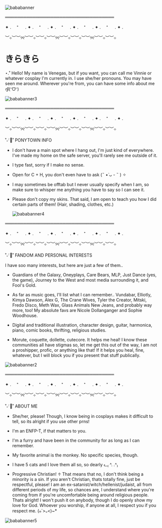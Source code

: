 
![bababanner](https://i.pinimg.com/1200x/5f/06/59/5f065984e4b8c2e1a05f4cdfc535b789.jpg)


════════════════════════════════════

✦ . 　⁺ 　 . ✦ . 　⁺ 　 . ✦ . 　⁺ 　 . ✦ . 　⁺ 　 . ✦ . 　⁺ 　 . ✦ . 　

︶⊹︶︶୨୧︶︶⊹︶︶⊹︶︶୨୧︶︶⊹︶︶⊹︶︶୨୧︶︶⊹︶︶⊹

# きらきら
⋆.˚ Hello! My name is Venegas, but if you want, you can call me Vinnie or whatever cosplay I'm currently in. I use she/her pronouns. You may have seen me around. Wherever you're from, you can have some info about me ദ്ദി(ᵔᗜᵔ)

![bababanner3](https://i.pinimg.com/736x/70/35/ba/7035ba320ceffdd985b1f43baad3b5c9.jpg)

════════════════════════════════════

✦ . 　⁺ 　 . ✦ . 　⁺ 　 . ✦ . 　⁺ 　 . ✦ . 　⁺ 　 . ✦ . 　⁺ 　 . ✦ . 　

︶⊹︶︶୨୧︶︶⊹︶︶⊹︶︶୨୧︶︶⊹︶︶⊹︶︶୨୧︶︶⊹︶︶⊹


˚˖𓍢🦢˚  PONYTOWN INFO

* I don't have a main spot where I hang out, I'm just kind of everywhere. I've made my home on the safe server, you'll rarely see me outside of it.

* I type fast, sorry if I make no sense.

* Open for C + H, you don't even have to ask (˵ •̀ ᴗ - ˵ ) ✧

* I may sometimes be offtab but I never usually specify when I am, so make sure to whisper me anything you have to say so I can see it.
  
* Please don't copy my skins. That said, I am open to teach you how I did certain parts of them! (Hair, shading, clothes, etc.)
  
  ![bababanner4](https://i.pinimg.com/736x/70/35/ba/7035ba320ceffdd985b1f43baad3b5c9.jpg)

════════════════════════════════════

✦ . 　⁺ 　 . ✦ . 　⁺ 　 . ✦ . 　⁺ 　 . ✦ . 　⁺ 　 . ✦ . 　⁺ 　 . ✦ . 　

︶⊹︶︶୨୧︶︶⊹︶︶⊹︶︶୨୧︶︶⊹︶︶⊹︶︶୨୧︶︶⊹︶︶⊹

  
˚˖𓍢🦢˚   FANDOM AND PERSONAL INTERESTS

I have soo many interests, but here are just a few of them..

* Guardians of the Galaxy, Oneyplays, Care Bears, MLP, Just Dance (yes, the game), Journey to the West and most media surrounding it, and Fool's Gold.

* As far as music goes, I'll list what I can remember.. Vundabar, Elliotly, Kimya Dawson, Alex G, The Crane Wives, Tyler the Creator, Mitski, Fredo Disco, Meth Wax, Glass Animals New Jeans, and probably way more, too! My absolute favs are Nicole Dollanganger and Sophie Woodhouse.

* Digital and traditional illustration, character design, guitar, harmonica, piano, comic books, thrifting, religious studies.

* Morute, coquette, dollette, cutecore. It helps me heal! I know these communities all have stigmas so, let me get this out of the way, I am not a proshipper, profic, or anything like that! If it helps you heal, fine, whatever, but I will block you if you present that stuff publically. 
  
![bababanner2](https://i.pinimg.com/736x/70/35/ba/7035ba320ceffdd985b1f43baad3b5c9.jpg)

════════════════════════════════════

✦ . 　⁺ 　 . ✦ . 　⁺ 　 . ✦ . 　⁺ 　 . ✦ . 　⁺ 　 . ✦ . 　⁺ 　 . ✦ . 　

︶⊹︶︶୨୧︶︶⊹︶︶⊹︶︶୨୧︶︶⊹︶︶⊹︶︶୨୧︶︶⊹︶︶⊹


˚˖𓍢🦢˚  ABOUT ME

* She/her, please! Though, I know being in cosplays makes it difficult to tell, so its alright if you use other prns!

* I'm an ENFP-T, if that matters to you.

* I'm a furry and have been in the community for as long as I can remember.

* My favorite animal is the monkey. No specific species, though.

* I have 5 cats and I love them all so, so dearly ᓚ₍ ^. .^₎

* Progressive Christian! ♱ That means that no, I don't think being a minority is a sin. If you aren't Christian, thats totally fine, just be respectful, please! I am an ex-satanist/witch/hellenist/judaist, all from different periods of my life, so chances are, I understand where you're coming from if you're uncomfortable being around religious people. Thats alright! I won't push it on anybody, though I do openly show my love for God. Whoever you worship, if anyone at all, I respect you if you respect me. (๑´>᎑<)~*
  
![bababanner5](https://i.pinimg.com/736x/70/35/ba/7035ba320ceffdd985b1f43baad3b5c9.jpg)
